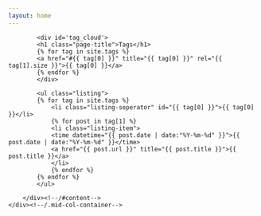 ```yaml
---
layout: home
---
```


<div class="mid-col">
    <div class="mid-col-container">
        <div id="content" class="inner">

			<div id='tag_cloud'>
			<h1 class="page-title">Tags</h1>
			{% for tag in site.tags %}
			<a href="#{{ tag[0] }}" title="{{ tag[0] }}" rel="{{ tag[1].size }}">{{ tag[0] }}</a>
			{% endfor %}
			</div>

			<ul class="listing">
			{% for tag in site.tags %}
				<li class="listing-seperator" id="{{ tag[0] }}">{{ tag[0] }}</li>
				{% for post in tag[1] %}
				<li class="listing-item">
				<time datetime="{{ post.date | date:"%Y-%m-%d" }}">{{ post.date | date:"%Y-%m-%d" }}</time>
				<a href="{{ post.url }}" title="{{ post.title }}">{{ post.title }}</a>
				</li>
				{% endfor %}
			{% endfor %}
			</ul>

		</div><!--/#content-->
    </div><!--/.mid-col-container-->
</div><!--/.mid-col-->


<script src="../js/jquery.tagcloud.js" type="text/javascript" charset="utf-8"></script> 
<script language="javascript">
$.fn.tagcloud.defaults = {
    size: {start: 1, end: 1, unit: 'em'},
      color: {start: '#a9d0f5', end: '#ff3333'}
};

$(function () {
    $('#tag_cloud a').tagcloud();
});
</script>